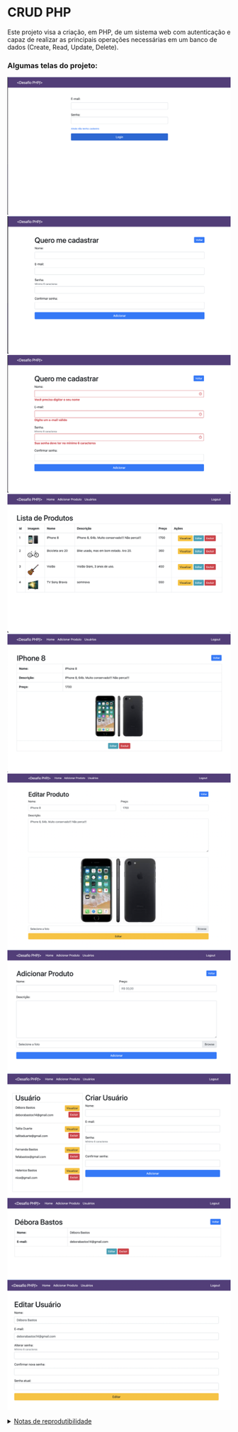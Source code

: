 # CRUD PHP

Este projeto visa a criação, em PHP, de um sistema web com autenticação e capaz de realizar as principais operações necessárias em um banco de dados (Create, Read, Update, Delete).

### Algumas telas do projeto:

![alt text](./screen/Screen%20Shot%202023-02-03%20at%2000.15.26.png)
![alt text](./screen/Screen%20Shot%202023-02-03%20at%2000.15.40.png)
![alt text](./screen/Screen%20Shot%202023-02-03%20at%2000.15.51.png)
![alt text](./screen/Screen%20Shot%202023-02-03%20at%2000.16.08.png)
![alt text](./screen/Screen%20Shot%202023-02-03%20at%2000.16.20.png)
![alt text](./screen/Screen%20Shot%202023-02-03%20at%2000.16.59.png)
![alt text](./screen/Screen%20Shot%202023-02-03%20at%2000.17.16.png)
![alt text](./screen/Screen%20Shot%202023-02-03%20at%2000.17.24.png)
![alt text](./screen/Screen%20Shot%202023-02-03%20at%2000.17.30.png)
![alt text](./screen/Screen%20Shot%202023-02-03%20at%2000.17.38.png)

<details>
<summary><ins>Notas de reprodutibilidade</ins></summary>
<p>
Para que o sistema de cadastro funcione, após clonar o repositório é necessário verificar se todos os arquivos têm permissão para ler, escrever e executar <code>(`ls -la`)</code>.

Caso não tenham permissão, pode ser dada usando <code>`chmod 777 *`</code>
</p>
</details>
